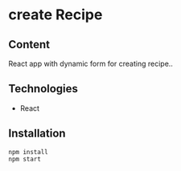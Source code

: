 # create Recipe

## Content
React app with dynamic form for creating recipe..

## Technologies

* React  

## Installation

```
npm install
npm start
```
